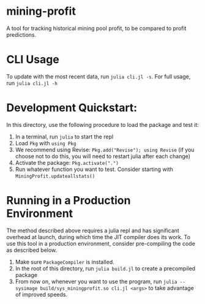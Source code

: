 # mining-profit

A tool for tracking historical mining pool profit, to be compared to profit
predictions.

# CLI Usage

To update with the most recent data, run `julia cli.jl -s`. For full usage, run
`julia cli.jl -h`

# Development Quickstart:

In this directory, use the following procedure to load the package and test it:

1. In a terminal, run `julia` to start the repl
2. Load `Pkg` with `using Pkg`
3. We recommend using Revise: `Pkg.add("Revise"); using Revise` (if you choose
   not to do this, you will need to restart julia after each change)
4. Activate the package: `Pkg.activate(".")`
5. Run whatever function you want to test. Consider starting with
   `MiningProfit.updateallstats()`

# Running in a Production Environment

The method described above requires a julia repl and has significant overhead
at launch, during which time the JIT compiler does its work. To use this tool
in a production environment, consider pre-compiling the code as described
below.

1. Make sure `PackageCompiler` is installed.
2. In the root of this directory, run `julia build.jl` to create a precompiled
   package
3. From now on, whenever you want to use the program, run `julia --sysimage
   build/sys_miningprofit.so cli.jl <args>` to take advantage of improved
   speeds.
